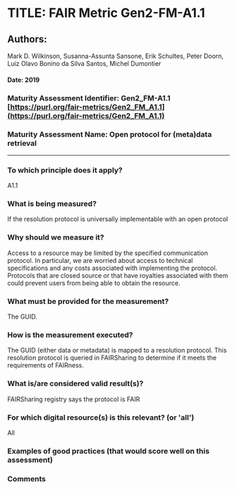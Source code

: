 # TITLE:  FAIR Metric Gen2-FM-A1.1

## Authors: 
Mark D. Wilkinson, Susanna-Assunta Sansone, Erik Schultes, Peter Doorn,
Luiz Olavo Bonino da Silva Santos, Michel Dumontier

#### Date: 2019


### Maturity Assessment Identifier: Gen2_FM-A1.1 [https://purl.org/fair-metrics/Gen2_FM_A1.1](https://purl.org/fair-metrics/Gen2_FM_A1.1)

### Maturity Assessment Name:   Open protocol for (meta)data retrieval

----

### To which principle does it apply?  
A1.1

### What is being measured?
If the resolution protocol is universally implementable with an open protocol

### Why should we measure it?
Access to a resource may be limited by the specified communication protocol. In particular, we are worried about access to technical specifications and any costs associated with implementing the protocol. Protocols that are closed source or that have royalties associated with them could prevent users from being able to obtain the resource.




### What must be provided for the measurement?
The GUID.


### How is the measurement executed?
The GUID (either data or metadata) is mapped to a resolution protocol.  This resolution protocol
is queried in FAIRSharing to determine if it meets the requirements of FAIRness.


### What is/are considered valid result(s)?
FAIRSharing registry says the protocol is FAIR

### For which digital resource(s) is this relevant? (or 'all')
All

### Examples of good practices (that would score well on this assessment)


### Comments
